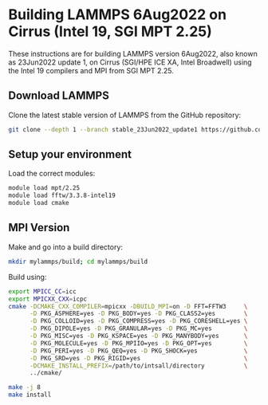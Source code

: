 Building LAMMPS 6Aug2022 on Cirrus (Intel 19, SGI MPT 2.25)
===========================================================

These instructions are for building LAMMPS version 6Aug2022, also known as 23Jun2022 update 1, on Cirrus (SGI/HPE ICE XA, Intel Broadwell) using the Intel 19 compilers and MPI from SGI MPT 2.25.

Download LAMMPS
---------------

Clone the latest stable version of LAMMPS from the GitHub repository:

```bash
git clone --depth 1 --branch stable_23Jun2022_update1 https://github.com/lammps/lammps.git mylammps
```

Setup your environment
----------------------

Load the correct modules:

```bash
module load mpt/2.25
module load fftw/3.3.8-intel19
module load cmake
```

MPI Version
-----------

Make and go into a build directory:

```bash
mkdir mylammps/build; cd mylammps/build
```

Build using:

```bash
export MPICC_CC=icc
export MPICXX_CXX=icpc
cmake -DCMAKE_CXX_COMPILER=mpicxx -DBUILD_MPI=on -D FFT=FFTW3     \
      -D PKG_ASPHERE=yes -D PKG_BODY=yes -D PKG_CLASS2=yes        \
      -D PKG_COLLOID=yes -D PKG_COMPRESS=yes -D PKG_CORESHELL=yes \
      -D PKG_DIPOLE=yes -D PKG_GRANULAR=yes -D PKG_MC=yes         \
      -D PKG_MISC=yes -D PKG_KSPACE=yes -D PKG_MANYBODY=yes       \
      -D PKG_MOLECULE=yes -D PKG_MPIIO=yes -D PKG_OPT=yes         \
      -D PKG_PERI=yes -D PKG_QEQ=yes -D PKG_SHOCK=yes             \
      -D PKG_SRD=yes -D PKG_RIGID=yes                             \
      -DCMAKE_INSTALL_PREFIX=/path/to/intsall/directory           \
      ../cmake/

make -j 8
make install
```
